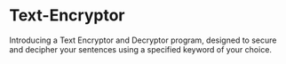 # Text-Encryptor
Introducing a Text Encryptor and Decryptor program, designed to secure and decipher your sentences using a specified keyword of your choice.
